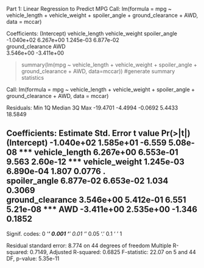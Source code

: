 Part 1: Linear Regression to Predict MPG
Call:
lm(formula = mpg ~ vehicle_length + vehicle_weight + spoiler_angle + 
    ground_clearance + AWD, data = mccar)

Coefficients:
     (Intercept)    vehicle_length    vehicle_weight     spoiler_angle  
      -1.040e+02         6.267e+00         1.245e-03         6.877e-02  
ground_clearance               AWD  
       3.546e+00        -3.411e+00  

> summary(lm(mpg ~ vehicle_length + vehicle_weight + spoiler_angle +  ground_clearance + AWD, data=mccar)) #generate summary statistics

Call:
lm(formula = mpg ~ vehicle_length + vehicle_weight + spoiler_angle + 
    ground_clearance + AWD, data = mccar)

Residuals:
     Min       1Q   Median       3Q      Max 
-19.4701  -4.4994  -0.0692   5.4433  18.5849 

Coefficients:
                   Estimate Std. Error t value Pr(>|t|)    
(Intercept)      -1.040e+02  1.585e+01  -6.559 5.08e-08 ***
vehicle_length    6.267e+00  6.553e-01   9.563 2.60e-12 ***
vehicle_weight    1.245e-03  6.890e-04   1.807   0.0776 .  
spoiler_angle     6.877e-02  6.653e-02   1.034   0.3069    
ground_clearance  3.546e+00  5.412e-01   6.551 5.21e-08 ***
AWD              -3.411e+00  2.535e+00  -1.346   0.1852    
---
Signif. codes:  0 ‘***’ 0.001 ‘**’ 0.01 ‘*’ 0.05 ‘.’ 0.1 ‘ ’ 1

Residual standard error: 8.774 on 44 degrees of freedom
Multiple R-squared:  0.7149,	Adjusted R-squared:  0.6825 
F-statistic: 22.07 on 5 and 44 DF,  p-value: 5.35e-11
